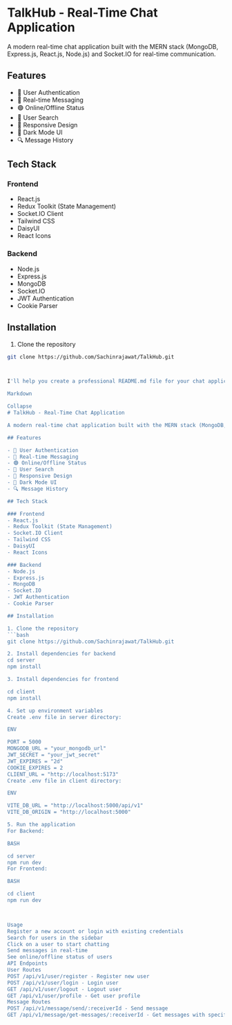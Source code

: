 # TalkHub - Real-Time Chat Application

A modern real-time chat application built with the MERN stack (MongoDB, Express.js, React.js, Node.js) and Socket.IO for real-time communication.

## Features

- 🔐 User Authentication
- 💬 Real-time Messaging
- 🟢 Online/Offline Status
- 👥 User Search
- 📱 Responsive Design
- 🌙 Dark Mode UI
- 🔍 Message History

## Tech Stack

### Frontend
- React.js
- Redux Toolkit (State Management)
- Socket.IO Client
- Tailwind CSS
- DaisyUI
- React Icons

### Backend
- Node.js
- Express.js
- MongoDB
- Socket.IO
- JWT Authentication
- Cookie Parser

## Installation

1. Clone the repository
```bash
git clone https://github.com/Sachinrajawat/TalkHub.git



I'll help you create a professional README.md file for your chat application:

Markdown

Collapse
# TalkHub - Real-Time Chat Application

A modern real-time chat application built with the MERN stack (MongoDB, Express.js, React.js, Node.js) and Socket.IO for real-time communication.

## Features

- 🔐 User Authentication
- 💬 Real-time Messaging
- 🟢 Online/Offline Status
- 👥 User Search
- 📱 Responsive Design
- 🌙 Dark Mode UI
- 🔍 Message History

## Tech Stack

### Frontend
- React.js
- Redux Toolkit (State Management)
- Socket.IO Client
- Tailwind CSS
- DaisyUI
- React Icons

### Backend
- Node.js
- Express.js
- MongoDB
- Socket.IO
- JWT Authentication
- Cookie Parser

## Installation

1. Clone the repository
```bash
git clone https://github.com/Sachinrajawat/TalkHub.git

2. Install dependencies for backend
cd server
npm install

3. Install dependencies for frontend

cd client
npm install

4. Set up environment variables
Create .env file in server directory:

ENV

PORT = 5000
MONGODB_URL = "your_mongodb_url"
JWT_SECRET = "your_jwt_secret"
JWT_EXPIRES = "2d"
COOKIE_EXPIRES = 2
CLIENT_URL = "http://localhost:5173"
Create .env file in client directory:

ENV

VITE_DB_URL = "http://localhost:5000/api/v1"
VITE_DB_ORIGIN = "http://localhost:5000"

5. Run the application
For Backend:

BASH

cd server
npm run dev
For Frontend:

BASH

cd client
npm run dev



Usage
Register a new account or login with existing credentials
Search for users in the sidebar
Click on a user to start chatting
Send messages in real-time
See online/offline status of users
API Endpoints
User Routes
POST /api/v1/user/register - Register new user
POST /api/v1/user/login - Login user
GET /api/v1/user/logout - Logout user
GET /api/v1/user/profile - Get user profile
Message Routes
POST /api/v1/message/send/:receiverId - Send message
GET /api/v1/message/get-messages/:receiverId - Get messages with specific user

